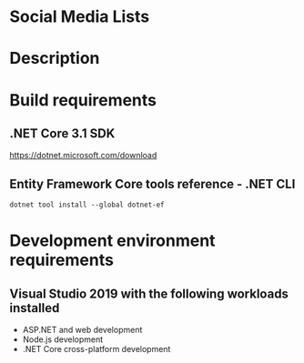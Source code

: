 # Social Media Lists 

# Description

# Build requirements

## .NET Core 3.1 SDK
https://dotnet.microsoft.com/download

## Entity Framework Core tools reference - .NET CLI
```
dotnet tool install --global dotnet-ef
```

# Development environment requirements
## Visual Studio 2019 with the following workloads installed
- ASP.NET and web development
- Node.js development
- .NET Core cross-platform development

